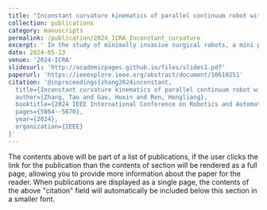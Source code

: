 ```yaml
---
title: "Inconstant curvature kinematics of parallel continuum robot without static model"
collection: publications
category: manuscripts
permalink: /publication/2024_ICRA_Inconstant_curvature
excerpt: ' In the study of minimally invasive surgical robots, a mini parallel continuum robot has shown motion advantage after passing through a long and winding working channel. However, due to the interaction force between the elastic wires of the parallel robots during motion generation processes, the constant curvature assumption has shown modeling errors. This causes the current geometric kinematic model to become unreliable. Therefore, there is a need for a more accurate kinematic model in the absence of a complicated static model. This paper aims to solve this issue. The simulation in ANSYS is carried out, and the shape of one of the driving wires, when bending, is fitted by a two-segment polynomial curve. Then, the position of the distal wrist tip can be calculated based on the curve shape. To verify the accuracy of the proposed model, bending simulation and experiment are carried out. The accuracy of the proposed model is compared with that of the kinematic model based on constant curvature assumption. The result shows that the proposed model can get more accurate results, especially when the driving wire displacement increases. For a 10 mm parallel robot, when the displacements of the two pairs of wires are both 3.0 mm, the errors of the two models are 0.42 mm and 5.79 mm (4.2% and 57.9%), respectively.'
date: 2024-05-13
venue: '2024-ICRA'
slidesurl: 'http://academicpages.github.io/files/slides1.pdf'
paperurl: 'https://ieeexplore.ieee.org/abstract/document/10610251'
citation: '@inproceedings{zhang2024inconstant,
  title={Inconstant curvature kinematics of parallel continuum robot without static model},
  author={Zhang, Tao and Gao, Huxin and Ren, Hongliang},
  booktitle={2024 IEEE International Conference on Robotics and Automation (ICRA)},
  pages={5864--5870},
  year={2024},
  organization={IEEE}
}'
---
```


The contents above will be part of a list of publications, if the user clicks the link for the publication than the contents of section will be rendered as a full page, allowing you to provide more information about the paper for the reader. When publications are displayed as a single page, the contents of the above "citation" field will automatically be included below this section in a smaller font.
